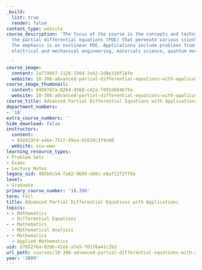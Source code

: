 ```yaml
---
_build:
  list: true
  render: false
content_type: website
course_description: 'The focus of the course is the concepts and techniques for solving
  the partial differential equations (PDE) that permeate various scientific disciplines.
  The emphasis is on nonlinear PDE. Applications include problems from fluid dynamics,
  electrical and mechanical engineering, materials science, quantum mechanics, etc.

  '
course_image:
  content: 2a719bb7-1126-5504-2eb2-2d8e310f18fe
  website: 18-306-advanced-partial-differential-equations-with-applications-fall-2009
course_image_thumbnail:
  content: 8409787a-8264-d568-c42a-f892d664670a
  website: 18-306-advanced-partial-differential-equations-with-applications-fall-2009
course_title: Advanced Partial Differential Equations with Applications
department_numbers:
- '18'
extra_course_numbers: ''
hide_download: false
instructors:
  content:
  - 93e019fd-a46e-751f-99ea-91010c1f9c00
  website: ocw-www
learning_resource_types:
- Problem Sets
- Exams
- Lecture Notes
legacy_uid: 485b0c54-fa62-9680-e86c-e8af1172ff9a
level:
- Graduate
primary_course_number: '18.306'
term: Fall
title: Advanced Partial Differential Equations with Applications
topics:
- - Mathematics
  - Differential Equations
- - Mathematics
  - Mathematical Analysis
- - Mathematics
  - Applied Mathematics
uid: d765276a-029b-42eb-a7e5-701f6a41c2b2
url_path: courses/18-306-advanced-partial-differential-equations-with-applications-fall-2009
year: '2009'
---
```

